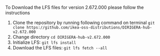To Download the LFS files for version 2.672.000 please follow the instructions

1. Clone the repository by running following command on terminal `git clone https://github.com/ikea-oss-distributions/DIRIGERA-hub-v2.672.000`
2. Change directory `cd DIRIGERA-hub-v2.672.000`
3. Initialize LFS: `git lfs install`
4. Download the LFS files: `git lfs fetch --all`
